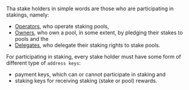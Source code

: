 Tha stake holders in simple words are those who are participating in stakings, namely:
  - [Operators](Staking/Operators.md), who operate staking pools,
  - [Owners](Staking/Owners.md), who own a pool, in some extent, by pledging their stakes to pools and the
  - [Delegates](Staking/Delegates.md), who delegate their staking rights to stake pools.

For participating in staking, every stake holder must have some form of different type of `address keys`:
  - payment keys, which can or cannot participate in staking and 
  - staking keys for receiving staking (stake or pool)  rewards.
